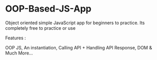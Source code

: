 # OOP-Based-JS-App
Object oriented simple JavaScript app for beginners to practice. Its completely free to practice or use

Features : 

OOP JS, An instantiation, Calling API + Handling API Response, DOM & Much More...

